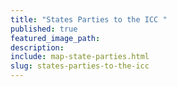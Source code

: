 ```yaml
---
title: "States Parties to the ICC "
published: true
featured_image_path:
description:
include: map-state-parties.html
slug: states-parties-to-the-icc
---
```

